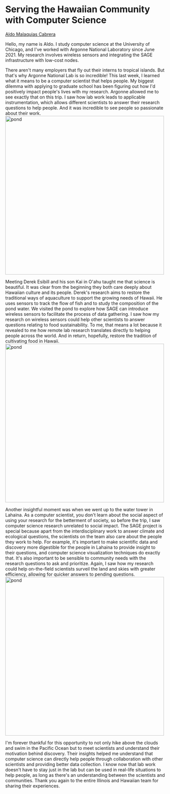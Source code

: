 # Serving the Hawaiian Community with Computer Science

[Aldo Malaquias Cabrera](https://www.linkedin.com/in/aldo-malaquias)

Hello, my name is Aldo. I study computer science at the University of Chicago, and I've worked with Argonne National Laboratory since June 2021. My research involves wireless sensors and integrating the SAGE infrastructure with low-cost nodes.

There aren't many employers that fly out their interns to tropical islands. But that's why Argonne National Lab is so incredible! This last week, I learned what it means to be a computer scientist that helps people. My biggest dilemma with applying to graduate school has been figuring out how I'd positively impact people's lives with my research. Argonne allowed me to see exactly that on this trip. I saw how lab work leads to applicable instrumentation, which allows different scientists to answer their research questions to help people. And it was incredible to see people so passionate about their work. 
<img src='./img/hawaii-october-2023/jungle.png' alt='pond' width='500'>

Meeting Derek Esibill and his son Kai in O'ahu taught me that science is beautiful. It was clear from the beginning they both care deeply about Hawaiian culture and its people. Derek's research aims to restore the traditional ways of aquaculture to support the growing needs of Hawaii. He uses sensors to track the flow of fish and to study the composition of the pond water. We visited the pond to explore how SAGE can introduce wireless sensors to facilitate the process of data gathering. I saw how my research on wireless sensors could help other scientists to answer questions relating to food sustainability. To me, that means a lot because it revealed to me how remote lab research translates directly to helping people across the world. And in return, hopefully, restore the tradition of cultivating food in Hawaii. 
<img src='./img/hawaii-october-2023/pond.png' alt='pond' width='500'>

Another insightful moment was when we went up to the water tower in Lahaina. As a computer scientist, you don't learn about the social aspect of using your research for the betterment of society, so before the trip, I saw computer science research unrelated to social impact. The SAGE project is special because apart from the interdisciplinary work to answer climate and ecological questions, the scientists on the team also care about the people they work to help. For example, it's important to make scientific data and discovery more digestible for the people in Lahaina to provide insight to their questions, and computer science visualization techniques do exactly that. It's also important to be sensible to community needs with the research questions to ask and prioritize. Again, I saw how my research could help on-the-field scientists surveil the land and skies with greater efficiency, allowing for quicker answers to pending questions.
<img src='./img/hawaii-october-2023/crater.png' alt='pond' width='500'>


I'm forever thankful for this opportunity to not only hike above the clouds and swim in the Pacific Ocean but to meet scientists and understand their motivation behind discovery. Their insights helped me understand that computer science can directly help people through collaboration with other scientists and providing better data collection. I know now that lab work doesn't have to stay just in the lab but can be used in real-life situations to help people, as long as there's an understanding between the scientists and communities. Thank you again to the entire Illinois and Hawaiian team for sharing their experiences. 
